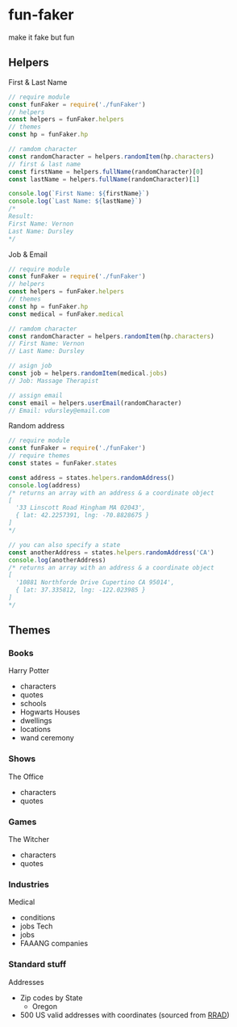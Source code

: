 # fun-faker
make it fake but fun

## Helpers

First & Last Name

```javascript
// require module
const funFaker = require('./funFaker')
// helpers
const helpers = funFaker.helpers
// themes
const hp = funFaker.hp

// ramdom character
const randomCharacter = helpers.randomItem(hp.characters)
// first & last name
const firstName = helpers.fullName(randomCharacter)[0]
const lastName = helpers.fullName(randomCharacter)[1]

console.log(`First Name: ${firstName}`)
console.log(`Last Name: ${lastName}`)
/*
Result:
First Name: Vernon
Last Name: Dursley
*/
```

Job & Email

```javascript
// require module
const funFaker = require('./funFaker')
// helpers
const helpers = funFaker.helpers
// themes
const hp = funFaker.hp
const medical = funFaker.medical

// ramdom character
const randomCharacter = helpers.randomItem(hp.characters)
// First Name: Vernon
// Last Name: Dursley

// asign job
const job = helpers.randomItem(medical.jobs)
// Job: Massage Therapist

// assign email
const email = helpers.userEmail(randomCharacter)
// Email: vdursley@email.com
```

Random address

```javascript
// require module
const funFaker = require('./funFaker')
// require themes
const states = funFaker.states

const address = states.helpers.randomAddress()
console.log(address)
/* returns an array with an address & a coordinate object
[
  '33 Linscott Road Hingham MA 02043',
  { lat: 42.2257391, lng: -70.8828675 }
]
*/

// you can also specify a state
const anotherAddress = states.helpers.randomAddress('CA')
console.log(anotherAddress)
/* returns an array with an address & a coordinate object
[
  '10881 Northforde Drive Cupertino CA 95014',
  { lat: 37.335812, lng: -122.023985 }
]
*/
```

## Themes

### Books
Harry Potter
  - characters
  - quotes
  - schools
  - Hogwarts Houses
  - dwellings
  - locations
  - wand ceremony

### Shows
The Office
  - characters
  - quotes
  
### Games
The Witcher
  - characters
  - quotes

### Industries
Medical
  - conditions
  - jobs
Tech
  - jobs
  - FAAANG companies

### Standard stuff
Addresses
  - Zip codes by State
    - Oregon
  - 500 US valid addresses with coordinates (sourced from [RRAD](https://github.com/EthanRBrown/rrad))